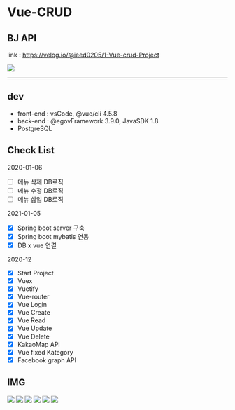 # Vue-CRUD

## BJ API

link : https://velog.io/@ieed0205/1-Vue-crud-Project

![](https://images.velog.io/images/ieed0205/post/59c878f6-3331-4043-b207-6d5d7bea1073/%EB%85%B9%ED%99%94_2020_12_16_13_46_57_964.gif)

---
## dev
- front-end : vsCode, @vue/cli 4.5.8
- back-end : @egovFramework 3.9.0, JavaSDK 1.8
- PostgreSQL

## Check List
2020-01-06
- [ ] 메뉴 삭제 DB로직
- [ ] 메뉴 수정 DB로직
- [ ] 메뉴 삽입 DB로직

2021-01-05
- [x] Spring boot server 구축
- [x] Spring boot mybatis 연동
- [x] DB x vue 연결

2020-12
- [x] Start Project
- [x] Vuex
- [x] Vuetify
- [x] Vue-router
- [x] Vue Login
- [x] Vue Create
- [x] Vue Read
- [x] Vue Update
- [x] Vue Delete
- [x] KakaoMap API
- [x] Vue fixed Kategory
- [x] Facebook graph API

## IMG

![](https://images.velog.io/images/ieed0205/post/470bd9c5-148c-430f-874d-b64f8f595cd6/2.PNG)
![](https://images.velog.io/images/ieed0205/post/8c9383a5-2837-4496-8afa-c469a0666e04/1.PNG)
![](https://images.velog.io/images/ieed0205/post/84048569-3046-47df-b573-f72ea2417919/3.PNG)
![](https://images.velog.io/images/ieed0205/post/9761f084-faf2-4a2c-83d2-9dc0e32e9ae7/4.PNG)
![](https://images.velog.io/images/ieed0205/post/d360d018-3f78-4759-b429-1c503a086803/5.PNG)
![](https://images.velog.io/images/ieed0205/post/2efc251e-9e36-465f-9023-d488f83ddabc/6.PNG)